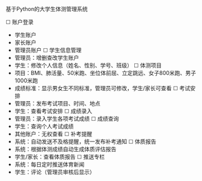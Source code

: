 基于Python的大学生体测管理系统

☐ 账户登录
- 学生账户
- 家长账户
- 管理员账户
☐ 学生信息管理
- 管理员：增删查改学生账户
- 学生：修改个人信息（姓名、性别、学号、班级）
☐ 体测项目
- 项目：BMI、肺活量、50米跑、坐位体前屈、立定跳远、女子800米跑、男子1000米跑
- 成绩标准：显示男女生不同标准，管理员可修改，学生/家长可查看
☐ 考试安排
- 管理员：发布考试项目、时间、地点
- 学生：查看考试安排
☐ 成绩录入
- 管理员：录入学生各项考试成绩
☐ 成绩查询
- 学生：查询个人考试成绩
- 其他账户：无权查看
☐ 补考提醒
- 系统：自动发送不及格提醒，统一发布补考通知
☐ 体质报告
- 系统：根据体测成绩自动生成体质评估报告
- 学生/家长：查看体质报告
☐ 推送专栏
- 系统：每日定时推送体育新闻
- 学生：评论（管理员审核后显示）